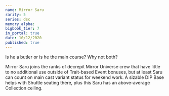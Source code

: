 ```yaml
---
name: Mirror Saru
rarity: 5
series: dsc
memory_alpha:
bigbook_tier: 7
in_portal: true
date: 10/12/2020
published: true
---
```


Is he a butler or is he the main course? Why not both?

Mirror Saru joins the ranks of decrepit Mirror Universe crew that have little to no additional use outside of Trait-based Event bonuses, but at least Saru can count on main cast variant status for weekend work. A sizable DIP Base helps with Shuttle seating there, plus this Saru has an above-average Collection ceiling.
